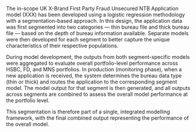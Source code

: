 


The in-scope UK X-Brand First Party Fraud Unsecured NTB Application model (XXX) has been developed using a logistic regression methodology with a segmentation-based approach. In this design, the application data was first segmented into two categories — thin bureau file and thick bureau file — based on the depth of bureau information available. Separate models were then developed for each segment to better capture the unique characteristics of their respective populations.

During model development, the outputs from both segment-specific models were aggregated to evaluate overall portfolio-level performance across HSBC, FD, and MNS portfolios. In production (monitoring phase), when a new application is received, the system determines the bureau data type (thin or thick) and routes the application to the corresponding segment model. The model output for that segment is then generated, and all outputs across segments are combined to assess the overall model performance at the portfolio level.

This segmentation is therefore part of a single, integrated modelling framework, with the final combined output representing the performance of the overall model.

